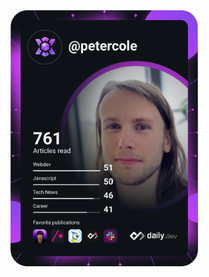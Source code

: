 <a href="https://app.daily.dev/petercole"><img src="https://github.com/peterjcole/peterjcole/blob/main/devcard.svg" width="300" alt="Peter Cole's Dev Card"/></a>


<!--
**peterjcole/peterjcole** is a ✨ _special_ ✨ repository because its `README.md` (this file) appears on your GitHub profile.

Here are some ideas to get you started:

- 🔭 I’m currently working on ...
- 🌱 I’m currently learning ...
- 👯 I’m looking to collaborate on ...
- 🤔 I’m looking for help with ...
- 💬 Ask me about ...
- 📫 How to reach me: ...
- 😄 Pronouns: ...
- ⚡ Fun fact: ...
-->
